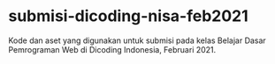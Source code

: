 # submisi-dicoding-nisa-feb2021
Kode dan aset yang digunakan untuk submisi pada kelas Belajar Dasar Pemrograman Web di Dicoding Indonesia, Februari 2021.

